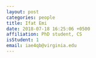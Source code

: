 ```yaml
---
layout: post
categories: people
title: Ifat Emi
date: 2018-07-18 16:25:06 +0500
affiliation: PhD student, CS
isStudent: 1
email: iae4qb@virginia.edu
---
```

